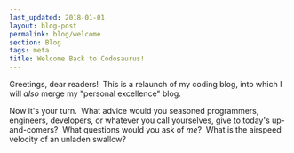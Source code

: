 ```yaml
---
last_updated: 2018-01-01
layout: blog-post
permalink: blog/welcome
section: Blog
tags: meta
title: Welcome Back to Codosaurus!
---
```


Greetings, dear readers!&nbsp;
This is a relaunch of my coding blog,
into which I will _also_ merge my "personal excellence" blog.&nbsp;

Now it's your turn.&nbsp;
What advice would you
seasoned programmers, engineers, developers,
or whatever you call yourselves,
give to today's up-and-comers?&nbsp;
What questions would you ask of _me_?&nbsp;
What is the airspeed velocity of an unladen swallow?
